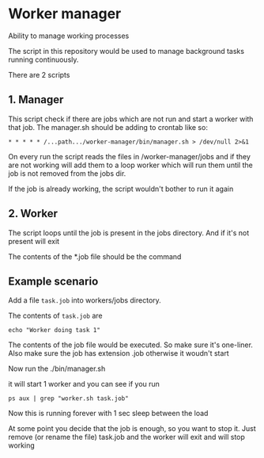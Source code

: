 # Worker manager

Ability to manage working processes

The script in this repository would be used to manage background tasks running continuously.

There are 2 scripts

## 1. Manager ##

This script check if there are jobs which are not run and start a worker with that job.
The manager.sh should be adding to crontab like so:

```
* * * * * /...path.../worker-manager/bin/manager.sh > /dev/null 2>&1
```

On every run the script reads the files in /worker-manager/jobs and if they are not working
will add them to a loop worker which will run them until the job is not removed from the jobs dir.

If the job is already working, the script wouldn't bother to run it again

## 2. Worker ##

The script loops until the job is present in the jobs directory. And if it's not present will exit

The contents of the *.job file should be the command

## Example scenario ##

Add a file `task.job` into workers/jobs directory.

The contents of `task.job` are 
```
echo "Worker doing task 1"
```
The contents of the job file would be executed. So make sure it's one-liner. 
Also make sure the job has extension .job otherwise it woudn't start

Now run the ./bin/manager.sh

it will start 1 worker and you can see if you run
```
ps aux | grep "worker.sh task.job"
```

Now this is running forever with 1 sec sleep between the load

At some point you decide that the job is enough, so you want to stop it.
Just remove (or rename the file) task.job and the worker will exit and will stop working